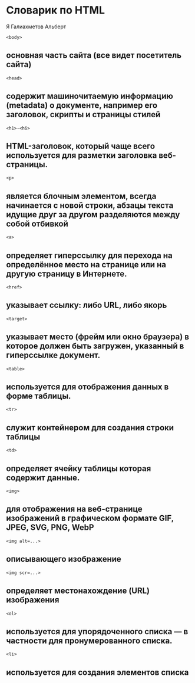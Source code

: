 # Словарик по HTML
Я Галиахметов Альберт
```
<body>
```
## основная часть сайта (все видет посетитель сайта)
```
<head>
```
## содержит машиночитаемую информацию (metadata) о документе, например его заголовок, скрипты и страницы стилей
```
<h1>-<h6>
```
## HTML-заголовок, который чаще всего используется для разметки заголовка веб-страницы.
```
<p>
```
## является блочным элементом, всегда начинается с новой строки, абзацы текста идущие друг за другом разделяются между собой отбивкой
```
<a>
```
## определяет гиперссылку для перехода на определённое место на странице или на другую страницу в Интернете.
```
<href>
```
## указывает ссылку: либо URL, либо якорь
```
<target>
```
## указывает место (фрейм или окно браузера) в которое должен быть загружен, указанный в гиперссылке документ.
```
<table>
```
## используется для отображения данных в форме таблицы.
```
<tr>
```
## служит контейнером для создания строки таблицы
```
<td>
```
## определяет ячейку таблицы которая содержит данные.
```
<img>
```
## для отображения на веб-странице изображений в графическом формате GIF, JPEG, SVG, PNG, WebP
```
<img alt=...>
```
## описывающего изображение
```
<img scr=...>
```
## определяет местонахождение (URL) изображения
```
<ol>
```
## используется для упорядоченного списка — в частности для пронумерованного списка.
```
<li>
```
## используется для создания элементов списка


